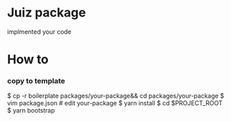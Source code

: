 # Juiz package
implmented your code

# How to
### copy to template
$ cp -r boilerplate packages/your-package&& cd packages/your-package
$ vim package.json # edit your-package
$ yarn install
$ cd $PROJECT_ROOT
$ yarn bootstrap
